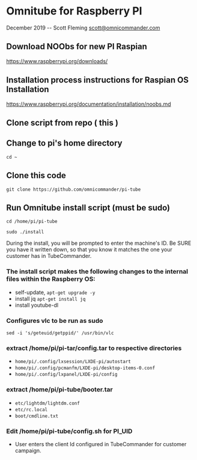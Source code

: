 
# Omnitube for Raspberry PI 
December 2019 -- Scott Fleming scott@omnicommander.com

## Download NOObs for new PI Raspian
https://www.raspberrypi.org/downloads/

## Installation process instructions for Raspian OS Installation
https://www.raspberrypi.org/documentation/installation/noobs.md


## Clone script from repo ( this ) 

## Change to pi's home directory

`cd ~` 

## Clone this code

`git clone https://github.com/omnicommander/pi-tube`

## Run Omnitube install script (must be sudo)
`cd /home/pi/pi-tube`

`sudo ./install`

During the install, you will be prompted to enter the machine's ID. Be SURE you have it written down, so that you know it matches the one your customer has in TubeCommander. 

### The install script makes the following changes to the internal files within the Raspberry OS:

* self-update, `apt-get upgrade -y`
* install jq `apt-get install jq`
* install youtube-dl 

### Configures vlc to be run as sudo 
`sed -i 's/geteuid/getppid/' /usr/bin/vlc`

### extract /home/pi/pi-tar/config.tar to respective directories
* `home/pi/.config/lxsession/LXDE-pi/autostart`
* `home/pi/.config/pcmanfm/LXDE-pi/desktop-items-0.conf`
* `home/pi/.config/lxpanel/LXDE-pi/config`

### extract /home/pi/pi-tube/booter.tar
* `etc/lightdm/lightdm.conf`
* `etc/rc.local`
* `boot/cmdline.txt`

### Edit /home/pi/pi-tube/config.sh for PI_UID
* User enters the client Id configured in TubeCommander for customer campaign.



